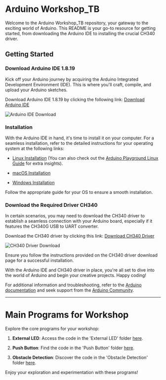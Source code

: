 # Arduino Workshop_TB

Welcome to the Arduino Workshop_TB repository, your gateway to the exciting world of Arduino. This README is your go-to resource for getting started, from downloading the Arduino IDE to installing the crucial CH340 driver.

## Getting Started

### Download Arduino IDE 1.8.19

Kick off your Arduino journey by acquiring the Arduino Integrated Development Environment (IDE). This is where you'll craft, compile, and upload your Arduino sketches.

Download Arduino IDE 1.8.19 by clicking the following link: [Download Arduino IDE](https://www.arduino.cc/en/software)

![Arduino IDE Download](https://github.com/Adarsh-dhananjaya-k/arduino_workshop_TB/assets/76220527/573b7d98-16fc-4f22-b720-98c155e0ca15)

### Installation

With the Arduino IDE in hand, it's time to install it on your computer. For a seamless installation, refer to the detailed instructions for your operating system at the following links:

- [Linux Installation](https://www.arduino.cc/en/Guide/Linux) (You can also check out the [Arduino Playground Linux Guide](https://playground.arduino.cc/Learning/Linux) for extra insights).

- [macOS Installation](https://www.arduino.cc/en/Guide/macOS)

- [Windows Installation](https://www.arduino.cc/en/Guide/Windows)

Follow the appropriate guide for your OS to ensure a smooth installation.

### Download the Required Driver CH340

In certain scenarios, you may need to download the CH340 driver to establish a seamless connection with your Arduino board, especially if it features the CH340G USB to UART converter.

Download the CH340 driver by clicking this link: [Download CH340 Driver](https://sparks.gogo.co.nz/ch340.html)

![CH340 Driver Download](https://github.com/Adarsh-dhananjaya-k/arduino_workshop_TB/assets/76220527/1cbb2bf4-21c9-4883-9564-363e96ddc4fd)

Ensure you follow the instructions provided on the CH340 driver download page for a successful installation.

With the Arduino IDE and CH340 driver in place, you're all set to dive into the world of Arduino and begin your creative projects. Happy coding!

For additional information and troubleshooting, refer to the [Arduino documentation](https://www.arduino.cc/en/Main/Documentation) and seek support from the [Arduino Community](https://forum.arduino.cc/).

---

# Main Programs for Workshop

Explore the core programs for your workshop:

1. **External LED**: Access the code in the 'External LED' folder [here](https://github.com/Adarsh-dhananjaya-k/arduino_workshop_TB/tree/2e4246b2d15c3cfd2b7713580d8a5bec4c807e45/External%20LED/sketch_oct18b).

2. **Push Button**: Find the code in the 'Push Button' folder [here](https://github.com/Adarsh-dhananjaya-k/arduino_workshop_TB/tree/85ce57d7b29335b88d277a39828eac39ff21bc2b/Push_button%20).

3. **Obstacle Detection**: Discover the code in the 'Obstacle Detection' folder [here](https://github.com/Adarsh-dhananjaya-k/arduino_workshop_TB/blob/85ce57d7b29335b88d277a39828eac39ff21bc2b/Obstacle_detection/sketch_oct18d).

Enjoy your exploration and experimentation with these programs!
